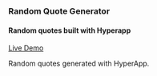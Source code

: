 ### Random Quote Generator

#### Random quotes built with Hyperapp

[Live Demo](https://ryanford-frontend.github.io/quote-generator/)

Random quotes generated with HyperApp.
